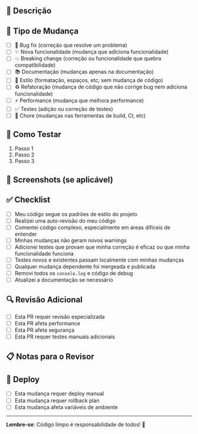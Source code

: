 ## 📝 Descrição
<!-- Descreva brevemente as mudanças realizadas -->

## 🔗 Tipo de Mudança
<!-- Marque com [x] o tipo de mudança -->
- [ ] 🐛 Bug fix (correção que resolve um problema)
- [ ] ✨ Nova funcionalidade (mudança que adiciona funcionalidade)
- [ ] 💥 Breaking change (correção ou funcionalidade que quebra compatibilidade)
- [ ] 📚 Documentação (mudanças apenas na documentação)
- [ ] 🎨 Estilo (formatação, espaços, etc; sem mudança de código)
- [ ] ♻️ Refatoração (mudança de código que não corrige bug nem adiciona funcionalidade)
- [ ] ⚡ Performance (mudança que melhora performance)
- [ ] ✅ Testes (adição ou correção de testes)
- [ ] 🔧 Chore (mudanças nas ferramentas de build, CI, etc)

## 🧪 Como Testar
<!-- Descreva como testar as mudanças -->
1. Passo 1
2. Passo 2
3. Passo 3

## 📸 Screenshots (se aplicável)
<!-- Adicione screenshots para ajudar a explicar as mudanças -->

## ✅ Checklist
<!-- Marque com [x] os itens concluídos -->
- [ ] Meu código segue os padrões de estilo do projeto
- [ ] Realizei uma auto-revisão do meu código
- [ ] Comentei código complexo, especialmente em áreas difíceis de entender
- [ ] Minhas mudanças não geram novos warnings
- [ ] Adicionei testes que provam que minha correção é eficaz ou que minha funcionalidade funciona
- [ ] Testes novos e existentes passam localmente com minhas mudanças
- [ ] Qualquer mudança dependente foi mergeada e publicada
- [ ] Removi todos os `console.log` e código de debug
- [ ] Atualizei a documentação se necessário

## 🔍 Revisão Adicional
<!-- Adicione informações adicionais para os revisores -->
- [ ] Esta PR requer revisão especializada
- [ ] Esta PR afeta performance
- [ ] Esta PR afeta segurança
- [ ] Esta PR requer testes manuais adicionais

## 📋 Notas para o Revisor
<!-- Adicione notas específicas para o revisor -->

## 🚀 Deploy
<!-- Informações sobre deploy se aplicável -->
- [ ] Esta mudança requer deploy manual
- [ ] Esta mudança requer rollback plan
- [ ] Esta mudança afeta variáveis de ambiente

---
**Lembre-se**: Código limpo é responsabilidade de todos! 🚀
